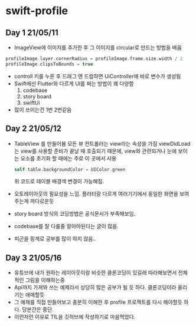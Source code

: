 # swift-profile

## Day 1 21/05/11

- ImageView에 이미지를 추가한 후 그 이미지를 circular로 만드는 방법을 배움

```swift
profileImage.layer.cornerRadius = profileImage.frame.size.width / 2
profileImage.clipsToBounds = true
```

- controll 키를 누른 후 드래그 앤 드랍하면 UiController에 바로 변수가 생성됨
- Swift에선 Flutter와 다르게 UI를 짜는 방법이 꽤 다양함
  1. codebase
  2. story board
  3. swiftUi
- 많이 쓰이는건 1번 2번같음 

## Day 2 21/05/12

- TableView 를 만들어봄
   모든 뷰 컨트롤러는 view라는 속성을 가짐
   viewDidLoad 는 view를 사용할 준비가 끝날 때 호출되기 때문에, view와 관련되거나 눈에 보이는 요소를 초기화 할 때에는 주로 이 곳에서 사용
   ```swift
  self.table.backgroundColor = UIColor.green
  ```
  위 코드로 테이블 배경색 변경이 가능해짐.
   
- 오토레이아웃의 필요성을 느낌. 플러터랑 다르게 여러기기에서 동일한 화면을 보여주는게 까다로운듯
- story board 방식의 코딩방법은 공식문서가 부족해보임.
- codebase를 잘 다룰줄 알아야된다는 글이 많음.
- 피곤을 핑계로 공부를 많이 하지 않음..  

## Day 3 21/05/16

- 유튜브에 내가 원하는 레이아웃이랑 비슷한 클론코딩이 있길래 따라해보면서 전체적인 그림을 이해하는중
- Api까지 가져와 쓰는 예제라서 상당히 많은 공부가 될 듯 하다. 클론코딩이라 올리기는 애매할듯
- 그 예제를 직접 만들어보고 충분히 이해한 후 profile 프로젝트를 다시 해야할듯 하다. 당분간은 중단.
- 이런저런 이유로 TIL을 깃허브에 작성하기로 마음먹었다.
